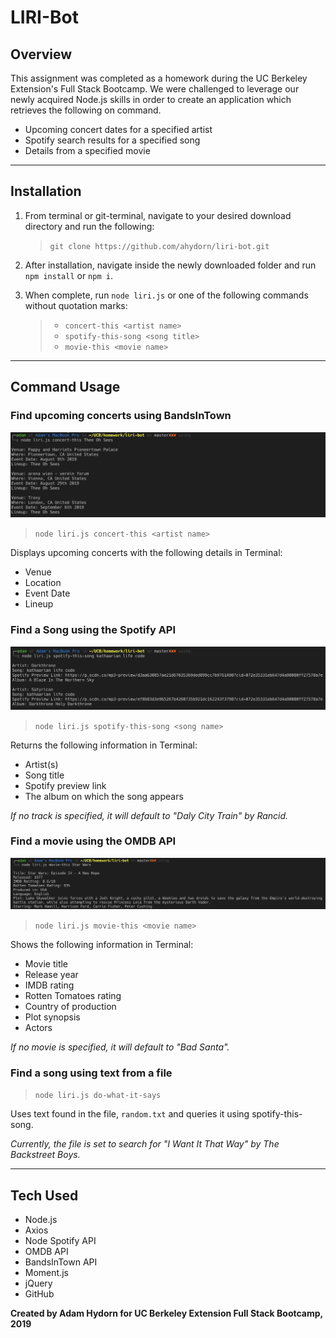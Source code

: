 # LIRI-Bot

## **Overview**

This assignment was completed as a homework during the UC Berkeley Extension's Full Stack Bootcamp. We were challenged to leverage our newly acquired Node.js skills in order to create an application which retrieves the following on command.

* Upcoming concert dates for a specified artist
* Spotify search results for a specified song
* Details from a specified movie

---
## **Installation**
1. From terminal or git-terminal, navigate to your desired download directory and run the following:

    >`git clone https://github.com/ahydorn/liri-bot.git`

2. After installation, navigate inside the newly downloaded folder and run `npm install` or `npm i`.
3. When complete, run `node liri.js` or one of the following commands without quotation marks:
   > * `concert-this <artist name>`
    >* `spotify-this-song <song title>`
    >* `movie-this <movie name>`
---    

## **Command Usage**

### **Find upcoming concerts using BandsInTown**

![concert-this](./images/concert-this.png)

>`node liri.js concert-this <artist name>`

Displays upcoming concerts with the following details in Terminal:
* Venue
* Location
* Event Date
* Lineup

### **Find a Song using the Spotify API**

![spotify-this-song](./images/spotify-this-song.png)

>`node liri.js spotify-this-song <song name>`

Returns the following information in Terminal:

* Artist(s)
* Song title
* Spotify preview link
* The album on which the song appears

*If no track is specified, it will default to "Daly City Train" by Rancid.*

### **Find a movie using the OMDB API**

![movie-this](./images/movie-this.png)

>`node liri.js movie-this <movie name>`

Shows the following information in Terminal:

* Movie title
* Release year
* IMDB rating
* Rotten Tomatoes rating
* Country of production
* Plot synopsis
* Actors

*If no movie is specified, it will default to "Bad Santa".*

### **Find a song using text from a file**

>`node liri.js do-what-it-says`

Uses text found in the file, `random.txt` and queries it using spotify-this-song.

*Currently, the file is set to search for "I Want It That Way" by The Backstreet Boys.* 

---

## **Tech Used**
* Node.js
* Axios
* Node Spotify API
* OMDB API
* BandsInTown API
* Moment.js
* jQuery
* GitHub


**Created by Adam Hydorn for UC Berkeley Extension Full Stack Bootcamp, 2019**
